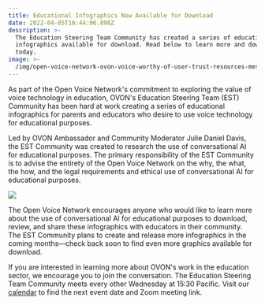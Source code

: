 ```yaml
---
title: Educational Infographics Now Available for Download
date: 2022-04-05T16:44:06.898Z
description: >-
  The Education Steering Team Community has created a series of educational
  infographics available for download. Read below to learn more and download
  today.
image: >-
  /img/open-voice-network-ovon-voice-worthy-of-user-trust-resources-messaging-voice-assistants-for-educational-purposes-thumbnail.png
---
```

As part of the Open Voice Network's commitment to exploring the value of voice technology in education, OVON's Education Steering Team (EST) Community has been hard at work creating a series of educational infographics for parents and educators who desire to use voice technology for educational purposes.

Led by OVON Ambassador and Community Moderator Julie Daniel Davis, the EST Community was created to research the use of conversational AI for educational purposes. The primary responsibility of the EST Community is to advise the entirety of the Open Voice Network on the why, the what, the how, and the legal requirements and ethical use of conversational AI for educational purposes.

<a href="https://drive.google.com/drive/folders/1XVWh6ue4ao71KdQneTaH4omC7MRUle06?usp=sharing" target="_blank" >
<img src="/img/open-voice-network-ovon-voice-worthy-of-user-trust-blog-educational-infographics-now-available-for-download-library-button.png">
</a>

The Open Voice Network encourages anyone who would like to learn more about the use of conversational AI for educational purposes to download, review, and share these infographics with educators in their community. The EST Community plans to create and release more infographics in the coming months—check back soon to find even more graphics available for download.

If you are interested in learning more about OVON's work in the education sector, we encourage you to join the conversation. The Education Steering Team Community meets every other Wednesday at 15:30 Pacific. Visit our [calendar](https://openvoicenetwork.org/calendar/) to find the next event date and Zoom meeting link.
